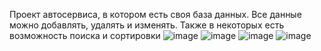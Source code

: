 Проект автосервиса, в котором есть своя база данных. Все данные можно добавлять, удалять и изменять. Также в некоторых есть возможность поиска и сортировки
![image](https://github.com/progdimmist/car-service/assets/100071655/582cdf0d-5893-4d35-bd1c-e3ea5b42b0b0)
![image](https://github.com/progdimmist/car-service/assets/100071655/aea2dfed-7332-4f99-9f61-2a381f0449e6)
![image](https://github.com/progdimmist/car-service/assets/100071655/37bc8a5e-0819-457f-8295-8b14311e929b)
![image](https://github.com/progdimmist/car-service/assets/100071655/1590a467-b8da-40a7-8387-3dcf47569dab)
